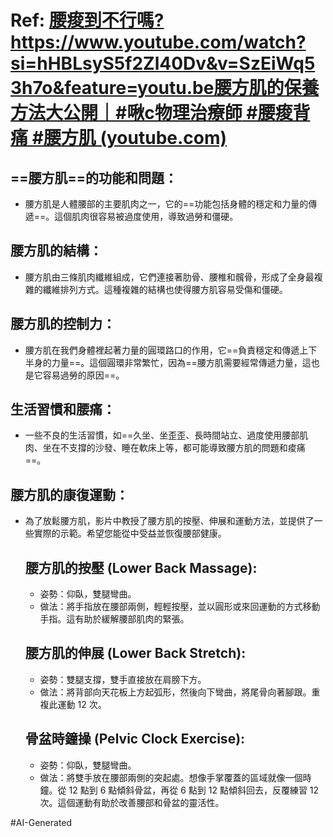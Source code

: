 # Ref: [腰痠到不行嗎?https://www.youtube.com/watch?si=hHBLsyS5f2Zl40Dv&v=SzEiWq53h7o&feature=youtu.be腰方肌的保養方法大公開｜#啾c物理治療師 #腰痠背痛 #腰方肌 (youtube.com)](https://www.youtube.com/watch?si=hHBLsyS5f2Zl40Dv&v=SzEiWq53h7o&feature=youtu.be)
## ==腰方肌==的功能和問題：
- 腰方肌是人體腰部的主要肌肉之一，它的==功能包括身體的穩定和力量的傳遞==。這個肌肉很容易被過度使用，導致過勞和僵硬。

## 腰方肌的結構：
- 腰方肌由三條肌肉纖維組成，它們連接著肋骨、腰椎和髖骨，形成了全身最複雜的纖維排列方式。這種複雜的結構也使得腰方肌容易受傷和僵硬。

## 腰方肌的控制力：
- 腰方肌在我們身體裡起著力量的圓環路口的作用，它==負責穩定和傳遞上下半身的力量==。這個圓環非常繁忙，因為==腰方肌需要經常傳遞力量，這也是它容易過勞的原因==。

## 生活習慣和腰痛：
- 一些不良的生活習慣，如==久坐、坐歪歪、長時間站立、過度使用腰部肌肉、坐在不支撐的沙發、睡在軟床上等，都可能導致腰方肌的問題和痠痛==。

## 腰方肌的康復運動：
- 為了放鬆腰方肌，影片中教授了腰方肌的按壓、伸展和運動方法，並提供了一些實際的示範。希望您能從中受益並恢復腰部健康。
	## 腰方肌的按壓 (Lower Back Massage):
	- 姿勢：仰臥，雙腿彎曲。
	- 做法：將手指放在腰部兩側，輕輕按壓，並以圓形或來回運動的方式移動手指。這有助於緩解腰部肌肉的緊張。
	
	## 腰方肌的伸展 (Lower Back Stretch):
	- 姿勢：雙腿支撐，雙手直接放在肩膀下方。
	- 做法：將背部向天花板上方起弧形，然後向下彎曲，將尾骨向著腳跟。重複此運動 12 次。
	
	## 骨盆時鐘操 (Pelvic Clock Exercise):
	- 姿勢：仰臥，雙腿彎曲。
	- 做法：將雙手放在腰部兩側的突起處。想像手掌覆蓋的區域就像一個時鐘。從 12 點到 6 點傾斜骨盆，再從 6 點到 12 點傾斜回去，反覆練習 12 次。這個運動有助於改善腰部和骨盆的靈活性。

#AI-Generated